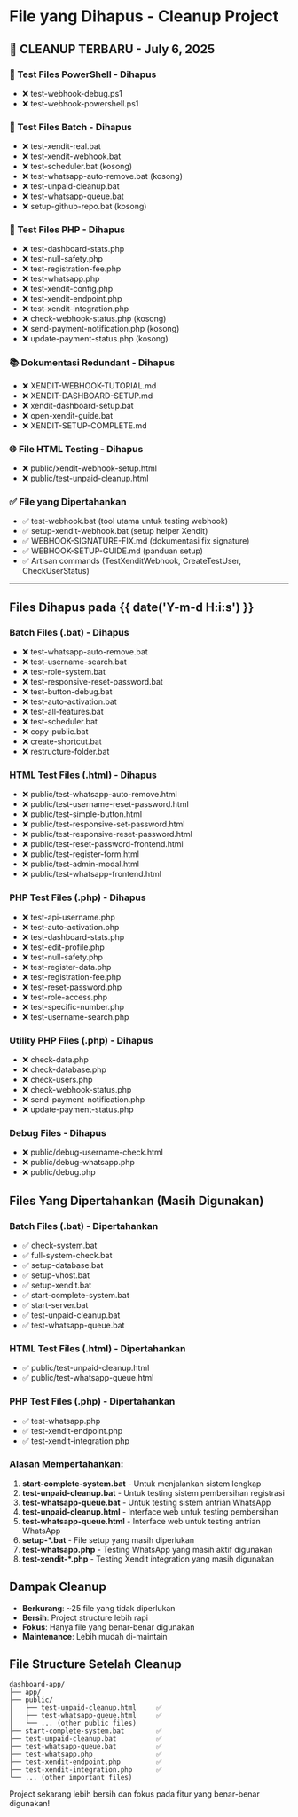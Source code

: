 # File yang Dihapus - Cleanup Project

## 🧹 CLEANUP TERBARU - July 6, 2025

### **🔧 Test Files PowerShell - Dihapus**
- ❌ test-webhook-debug.ps1
- ❌ test-webhook-powershell.ps1

### **🔧 Test Files Batch - Dihapus**
- ❌ test-xendit-real.bat
- ❌ test-xendit-webhook.bat
- ❌ test-scheduler.bat (kosong)
- ❌ test-whatsapp-auto-remove.bat (kosong)
- ❌ test-unpaid-cleanup.bat
- ❌ test-whatsapp-queue.bat
- ❌ setup-github-repo.bat (kosong)

### **🔧 Test Files PHP - Dihapus**
- ❌ test-dashboard-stats.php
- ❌ test-null-safety.php
- ❌ test-registration-fee.php
- ❌ test-whatsapp.php
- ❌ test-xendit-config.php
- ❌ test-xendit-endpoint.php
- ❌ test-xendit-integration.php
- ❌ check-webhook-status.php (kosong)
- ❌ send-payment-notification.php (kosong)
- ❌ update-payment-status.php (kosong)

### **📚 Dokumentasi Redundant - Dihapus**
- ❌ XENDIT-WEBHOOK-TUTORIAL.md
- ❌ XENDIT-DASHBOARD-SETUP.md
- ❌ xendit-dashboard-setup.bat
- ❌ open-xendit-guide.bat
- ❌ XENDIT-SETUP-COMPLETE.md

### **🌐 File HTML Testing - Dihapus**
- ❌ public/xendit-webhook-setup.html
- ❌ public/test-unpaid-cleanup.html

### **✅ File yang Dipertahankan**
- ✅ test-webhook.bat (tool utama untuk testing webhook)
- ✅ setup-xendit-webhook.bat (setup helper Xendit)
- ✅ WEBHOOK-SIGNATURE-FIX.md (dokumentasi fix signature)
- ✅ WEBHOOK-SETUP-GUIDE.md (panduan setup)
- ✅ Artisan commands (TestXenditWebhook, CreateTestUser, CheckUserStatus)

---

## Files Dihapus pada {{ date('Y-m-d H:i:s') }}

### Batch Files (.bat) - Dihapus
- ❌ test-whatsapp-auto-remove.bat
- ❌ test-username-search.bat
- ❌ test-role-system.bat
- ❌ test-responsive-reset-password.bat
- ❌ test-button-debug.bat
- ❌ test-auto-activation.bat
- ❌ test-all-features.bat
- ❌ test-scheduler.bat
- ❌ copy-public.bat
- ❌ create-shortcut.bat
- ❌ restructure-folder.bat

### HTML Test Files (.html) - Dihapus
- ❌ public/test-whatsapp-auto-remove.html
- ❌ public/test-username-reset-password.html
- ❌ public/test-simple-button.html
- ❌ public/test-responsive-set-password.html
- ❌ public/test-responsive-reset-password.html
- ❌ public/test-reset-password-frontend.html
- ❌ public/test-register-form.html
- ❌ public/test-admin-modal.html
- ❌ public/test-whatsapp-frontend.html

### PHP Test Files (.php) - Dihapus
- ❌ test-api-username.php
- ❌ test-auto-activation.php
- ❌ test-dashboard-stats.php
- ❌ test-edit-profile.php
- ❌ test-null-safety.php
- ❌ test-register-data.php
- ❌ test-registration-fee.php
- ❌ test-reset-password.php
- ❌ test-role-access.php
- ❌ test-specific-number.php
- ❌ test-username-search.php

### Utility PHP Files (.php) - Dihapus
- ❌ check-data.php
- ❌ check-database.php
- ❌ check-users.php
- ❌ check-webhook-status.php
- ❌ send-payment-notification.php
- ❌ update-payment-status.php

### Debug Files - Dihapus
- ❌ public/debug-username-check.html
- ❌ public/debug-whatsapp.php
- ❌ public/debug.php

## Files Yang Dipertahankan (Masih Digunakan)

### Batch Files (.bat) - Dipertahankan
- ✅ check-system.bat
- ✅ full-system-check.bat
- ✅ setup-database.bat
- ✅ setup-vhost.bat
- ✅ setup-xendit.bat
- ✅ start-complete-system.bat
- ✅ start-server.bat
- ✅ test-unpaid-cleanup.bat
- ✅ test-whatsapp-queue.bat

### HTML Test Files (.html) - Dipertahankan
- ✅ public/test-unpaid-cleanup.html
- ✅ public/test-whatsapp-queue.html

### PHP Test Files (.php) - Dipertahankan
- ✅ test-whatsapp.php
- ✅ test-xendit-endpoint.php
- ✅ test-xendit-integration.php

### Alasan Mempertahankan:
1. **start-complete-system.bat** - Untuk menjalankan sistem lengkap
2. **test-unpaid-cleanup.bat** - Untuk testing sistem pembersihan registrasi
3. **test-whatsapp-queue.bat** - Untuk testing sistem antrian WhatsApp
4. **test-unpaid-cleanup.html** - Interface web untuk testing pembersihan
5. **test-whatsapp-queue.html** - Interface web untuk testing antrian WhatsApp
6. **setup-*.bat** - File setup yang masih diperlukan
7. **test-whatsapp.php** - Testing WhatsApp yang masih aktif digunakan
8. **test-xendit-*.php** - Testing Xendit integration yang masih digunakan

## Dampak Cleanup
- **Berkurang**: ~25 file yang tidak diperlukan
- **Bersih**: Project structure lebih rapi
- **Fokus**: Hanya file yang benar-benar digunakan
- **Maintenance**: Lebih mudah di-maintain

## File Structure Setelah Cleanup
```
dashboard-app/
├── app/
├── public/
│   ├── test-unpaid-cleanup.html     ✅
│   ├── test-whatsapp-queue.html     ✅
│   └── ... (other public files)
├── start-complete-system.bat        ✅
├── test-unpaid-cleanup.bat          ✅
├── test-whatsapp-queue.bat          ✅
├── test-whatsapp.php                ✅
├── test-xendit-endpoint.php         ✅
├── test-xendit-integration.php      ✅
└── ... (other important files)
```

Project sekarang lebih bersih dan fokus pada fitur yang benar-benar digunakan!
